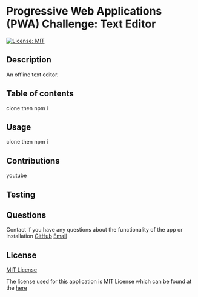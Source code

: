 # Progressive Web Applications (PWA) Challenge: Text Editor
[![License: MIT](https://img.shields.io/badge/License-MIT-yellow.svg)](https://opensource.org/licenses/MIT)

## Description 

  An offline text editor.

## Table of contents

  clone then npm i

## Usage

  clone then npm i

## Contributions

  youtube

## Testing
  

## Questions
  Contact if you have any questions about the functionality of the app or installation
  [GitHub](https://github.com/coleparrish9)
  [Email](mailto:coleparrish9@gmail.com)

## License
[MIT License](https://choosealicense.com/licenses/mit/)

  The license used for this application is MIT License which can be found at the [here](https://choosealicense.com/licenses/mit/)
